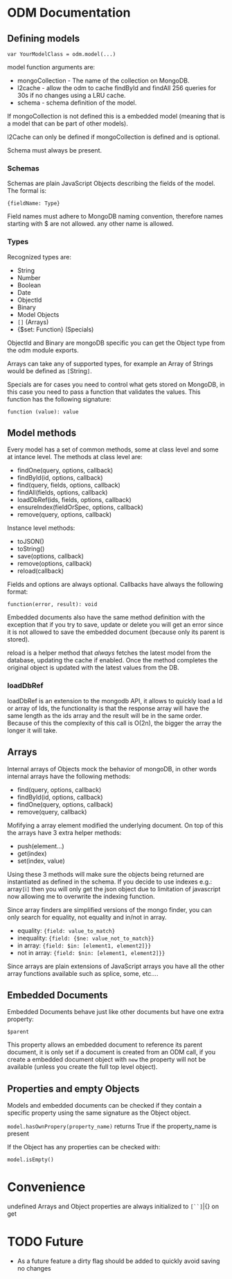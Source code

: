 # ODM Documentation

## Defining models

  `var YourModelClass = odm.model(...)`

model function arguments are:

  * mongoCollection - The name of the collection on MongoDB.
  * l2cache - allow the odm to cache findById and findAll 256 queries for 30s if no changes using a LRU cache.
  * schema - schema definition of the model.

If mongoCollection is not defined this is a embedded model (meaning that is a model that can be part of other models).

l2Cache can only be defined if mongoCollection is defined and is optional.

Schema must always be present.

### Schemas

Schemas are plain JavaScript Objects describing the fields of the model. The formal is:

  `{fieldName: Type}`

Field names must adhere to MongoDB naming convention, therefore names starting with $ are not allowed. any other name is
allowed.

### Types

Recognized types are:

  * String
  * Number
  * Boolean
  * Date
  * ObjectId
  * Binary
  * Model Objects
  * `[]` (Arrays)
  * {$set: Function} (Specials)

ObjectId and Binary are mongoDB specific you can get the Object type from the odm module exports.

Arrays can take any of supported types, for example an Array of Strings would be defined as `[`String`]`.

Specials are for cases you need to control what gets stored on MongoDB, in this case you need to pass a function that
validates the values. This function has the following signature:

  `function (value): value`

## Model methods

Every model has a set of common methods, some at class level and some at intance level. The methods at class level are:

  * findOne(query, options, callback)
  * findById(id, options, callback)
  * find(query, fields, options, callback)
  * findAll(fields, options, callback)
  * loadDbRef(ids, fields, options, callback)
  * ensureIndex(fieldOrSpec, options, callback)
  * remove(query, options, callback)

Instance level methods:

  * toJSON()
  * toString()
  * save(options, callback)
  * remove(options, callback)
  * reload(callback)

Fields and options are always optional. Callbacks have always the following format:

  `function(error, result): void`

Embedded documents also have the same method definition with the exception that if you try to save, update or delete you
will get an error since it is not allowed to save the embedded document (because only its parent is stored).

reload is a helper method that *always* fetches the latest model from the database, updating the cache if enabled. Once
the method completes the original object is updated with the latest values from the DB.

### loadDbRef

loadDbRef is an extension to the mongodb API, it allows to quickly load a Id or array of Ids, the functionality is that
the response array will have the same length as the ids array and the result will be in the same order. Because of this
the complexity of this call is O(2n), the bigger the array the longer it will take.

## Arrays

Internal arrays of Objects mock the behavior of mongoDB, in other words internal arrays have the following methods:

  * find(query, options, callback)
  * findById(id, options, callback)
  * findOne(query, options, callback)
  * remove(query, callback)

Mofifying a array element modified the underlying document. On top of this the arrays have 3 extra helper methods:

  * push(element...)
  * get(index)
  * set(index, value)

Using these 3 methods will make sure the objects being returned are instantiated as defined in the schema. If you decide
to use indexes e.g.: array`[`i`]` then you will only get the json object due to limitation of javascript now allowing me
to overwrite the indexing function.

Since array finders are simplified versions of the mongo finder, you can only search for equality, not equality and
in/not in array.

  * equality: `{field: value_to_match}`
  * inequality: `{field: {$ne: value_not_to_match}}`
  * in array: `{field: $in: [element1, element2]}}`
  * not in array: `{field: $nin: [element1, element2]}}`

Since arrays are plain extensions of JavaScript arrays you have all the other array functions available such as splice,
some, etc....

## Embedded Documents

Embedded Documents behave just like other documents but have one extra property:

  `$parent`

This property allows an embedded document to reference its parent document, it is only set if a document is created from
an ODM call, if you create a embedded document object with `new` the property will not be available (unless you create
the full top level object).

## Properties and empty Objects

Models and embedded documents can be checked if they contain a specific property using the same signature as the Object
object.

  `model.hasOwnPropery(property_name)` returns True if the property_name is present

If the Object has any properties can be checked with:

  `model.isEmpty()`

# Convenience

undefined Arrays and Object properties are always initialized to `[``]`|{} on get

# TODO Future

* As a future feature a dirty flag should be added to quickly avoid saving no changes
